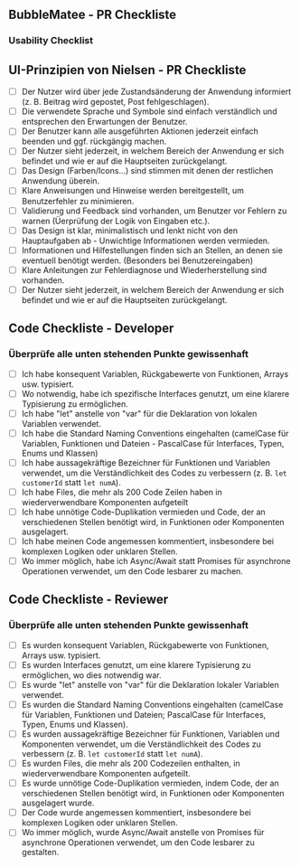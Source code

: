 ## BubbleMatee - PR Checkliste

### Usability Checklist

## UI-Prinzipien von Nielsen - PR Checkliste

- [ ] Der Nutzer wird über jede Zustandsänderung der Anwendung informiert (z. B. Beitrag wird gepostet, Post fehlgeschlagen).
- [ ] Die verwendete Sprache und Symbole sind einfach verständlich und entsprechen den Erwartungen der Benutzer.
- [ ] Der Benutzer kann alle ausgeführten Aktionen jederzeit einfach beenden und ggf. rückgängig machen.
- [ ] Der Nutzer sieht jederzeit, in welchem Bereich der Anwendung er sich befindet und wie er auf die Hauptseiten zurückgelangt.
- [ ] Das Design (Farben/Icons...) sind stimmen mit denen der restlichen Anwendung überein.
- [ ] Klare Anweisungen und Hinweise werden bereitgestellt, um Benutzerfehler zu minimieren.
- [ ] Validierung und Feedback sind vorhanden, um Benutzer vor Fehlern zu warnen (Üerprüfung der Logik von Eingaben etc.).
- [ ] Das Design ist klar, minimalistisch und lenkt nicht von den Hauptaufgaben ab - Unwichtige Informationen werden vermieden.
- [ ] Informationen und Hilfestellungen finden sich an Stellen, an denen sie eventuell benötigt werden. (Besonders bei Benutzereingaben)
- [ ] Klare Anleitungen zur Fehlerdiagnose und Wiederherstellung sind vorhanden.
- [ ] Der Nutzer sieht jederzeit, in welchem Bereich der Anwendung er sich befindet und wie er auf die Hauptseiten zurückgelangt.

## Code Checkliste - Developer
### Überprüfe alle unten stehenden Punkte gewissenhaft

- [ ] Ich habe konsequent Variablen, Rückgabewerte von Funktionen, Arrays usw. typisiert.
- [ ] Wo notwendig, habe ich spezifische Interfaces genutzt, um eine klarere Typisierung zu ermöglichen.
- [ ] Ich habe "let" anstelle von "var" für die Deklaration von lokalen Variablen verwendet.
- [ ] Ich habe die Standard Naming Conventions eingehalten (camelCase für Variablen, Funktionen und Dateien - PascalCase für Interfaces, Typen, Enums und Klassen)
- [ ] Ich habe aussagekräftige Bezeichner für Funktionen und Variablen verwendet, um die Verständlichkeit des Codes zu verbessern (z. B. `let customerId` statt `let numA`).
- [ ] Ich habe Files, die mehr als 200 Code Zeilen haben in wiederverwendbare Komponenten aufgeteilt
- [ ] Ich habe unnötige Code-Duplikation vermieden und Code, der an verschiedenen Stellen benötigt wird, in Funktionen oder Komponenten ausgelagert.
- [ ] Ich habe meinen Code angemessen kommentiert, insbesondere bei komplexen Logiken oder unklaren Stellen.
- [ ] Wo immer möglich, habe ich Async/Await statt Promises für asynchrone Operationen verwendet, um den Code lesbarer zu machen.
  
## Code Checkliste - Reviewer
### Überprüfe alle unten stehenden Punkte gewissenhaft

- [ ] Es wurden konsequent Variablen, Rückgabewerte von Funktionen, Arrays usw. typisiert.
- [ ] Es wurden Interfaces genutzt, um eine klarere Typisierung zu ermöglichen, wo dies notwendig war.
- [ ] Es wurde "let" anstelle von "var" für die Deklaration lokaler Variablen verwendet.
- [ ] Es wurden die Standard Naming Conventions eingehalten (camelCase für Variablen, Funktionen und Dateien; PascalCase für Interfaces, Typen, Enums und Klassen).
- [ ] Es wurden aussagekräftige Bezeichner für Funktionen, Variablen und Komponenten verwendet, um die Verständlichkeit des Codes zu verbessern (z. B. `let customerId` statt `let numA`).
- [ ] Es wurden Files, die mehr als 200 Codezeilen enthalten, in wiederverwendbare Komponenten aufgeteilt.
- [ ] Es wurde unnötige Code-Duplikation vermieden, indem Code, der an verschiedenen Stellen benötigt wird, in Funktionen oder Komponenten ausgelagert wurde.
- [ ] Der Code wurde angemessen kommentiert, insbesondere bei komplexen Logiken oder unklaren Stellen.
- [ ] Wo immer möglich, wurde Async/Await anstelle von Promises für asynchrone Operationen verwendet, um den Code lesbarer zu gestalten.
